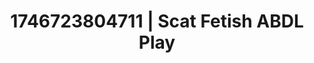 ---
categories:
- BDSM whisper
- AI-generated
- Dirty whispers
- Erotic tension build
- Tattooed beauties
- ASMR
- Virtual intimacy
- Cosplay
image: /assets/images/1746723804711.jpg
layout: post
seo:
  description: Featured content with sensual ABDL Play, Scat Fetish. HD images available.
  keywords: ABDL Play, Scat Fetish
  og_image: /assets/images/1746723804711.jpg
  schema_type: VisualArtwork
tags:
- ABDL Play
- Scat Fetish
- '#1746723804711'
title: 1746723804711 | Scat Fetish ABDL Play
---